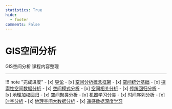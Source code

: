 ```yaml
---
statistics: True
hide:
  - footer
comments: False
---
```


# GIS空间分析

GIS空间分析 课程内容整理  

---

!!! note "完成进度"
    - [x] [导论](1_introduction.md)
    - [x] [空间分析概念框架](2_concepts.md)
    - [x] [空间统计基础](3_basis4SpaSta.md)
    - [x] [探索性空间数据分析](4_ESDA.md)
    - [x] [空间模式分析](5_SpaPattern.md)
    - [x] [空间相关分析](6_SpaCorr.md)
    - [x] [传统回归分析](7_GeoRegression.md)
    - [x] [地理加权回归](8_GWR.md)
    - [x] [空间聚类分析](9_SpaCluster.md)
    - [x] [机器学习分类](10_MLClass.md)
    - [x] [时间序列分析](11_TimeSeries.md)
    - [x] [时空分析](12_SpaTempo.md)
    - [x] [地理空间大数据分析](13_GeoBigData.md)
    - [x] [遥感数据深度学习](14_DeepLearning.md)